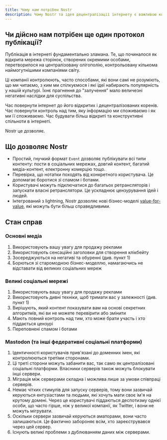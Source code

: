 ```yaml
---
title: Чому нам потрібен Nostr
description: Чому Nostr та ідея децентралізації інтернету є важливою концепцією.
---
```


## Чи дійсно нам потрібен ще один протокол публікації?

Публікація в інтернеті фундаментально зламана. Те, що починалося як відкрита мережа сторінок, створених окремими особами, перетворилося на централізовану олігополію, контрольовану кількома наймогутнішими компаніями світу.

Ці компанії контролюють, часто способами, які вони самі не розуміють, що ми читаємо, з ким ми спілкуємося і які ідеї набирають популярність у нашій культурі. Їхнє прагнення до "залучення" мало величезні негативні наслідки для суспільства.

Час повернути інтернет до його відкритих і децентралізованих коренів. Час повернути контроль над тим, яку інформацію ми споживаємо і як ми її споживаємо. Час будувати більш відкриті та конструктивні спільноти в інтернеті.

Nostr це дозволяє.

## Що дозволяє Nostr

- Простий, гнучкий формат `Event` дозволяє публікувати всі типи контенту: пости в соціальних мережах, довгий контент, багатий медіа-контент, електронну комерцію тощо.
- Перевірка, що нотатки походять від конкретного користувача. Це допомагає боротися зі спамом і ботами.
- Користувачі можуть підключатися до багатьох ретрансляторів і запускати власні ретранслятори. Це ускладнює цензурування ідей і людей.
- Інтегрований з lightning, Nostr дозволяє нові бізнес-моделі [value-for-value](https://value4value.info/), які можуть бути більш справедливими.

## Стан справ

### Основні медіа

1. Використовують вашу увагу для продажу реклами
1. Використовують сенсаційні заголовки для створення клікбейту
1. Зосереджуються на негативі та обуренні (див. пункт 1)
1. Борються зі старомодною бізнес-моделлю, намагаючись не відставати від великих соціальних мереж

### Великі соціальні мережі

1. Використовують вашу увагу для продажу реклами
1. Використовують дивні техніки, щоб тримати вас у залежності (див. пункт 1)
1. Вирішують, який контент показувати вам на основі секретних алгоритмів, які ви не можете перевірити або змінити
1. Мають повний контроль над тим, хто може брати участь і хто піддається цензурі
1. Переповнені спамом і ботами

### Mastodon (та інші федеративні соціальні платформи)

1. Ідентичності користувачів прив'язані до доменних імен, які контролюються третіми сторонами.
1. Ці треті сторони можуть забанити вас, так само як централізовані соціальні платформи. Власники серверів також можуть блокувати інші сервери.
1. Міграція між серверами складна і можлива лише за умови співпраці серверів.
1. Немає чітких стимулів для запуску серверів, тому вони зазвичай керуються ентузіастами та людьми, які хочуть мати своє ім'я на крутому домені. Через це користувачі піддаються деспотизму однієї особи, що часто гірше, ніж у великої компанії, як Twitter, і вони не можуть мігрувати.
1. Оскільки сервери зазвичай керуються аматорами, вони часто залишаються. Це фактично забороняє всім, хто зареєструвався через цей сервер.
1. Існують великі проблеми з дублюванням даних між серверами.
